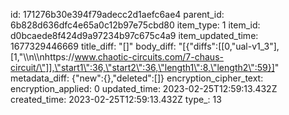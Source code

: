 id: 171276b30e394f79adecc2d1aefc6ae4
parent_id: 6b828d636dfc4e65a0c12b97e75cbd80
item_type: 1
item_id: d0bcaede8f424d9a97234b97c675c4a9
item_updated_time: 1677329446669
title_diff: "[]"
body_diff: "[{\"diffs\":[[0,\"ual-v1_3\"],[1,\"\\\n\\\nhttps://www.chaotic-circuits.com/7-chaus-circuit/\"]],\"start1\":36,\"start2\":36,\"length1\":8,\"length2\":59}]"
metadata_diff: {"new":{},"deleted":[]}
encryption_cipher_text: 
encryption_applied: 0
updated_time: 2023-02-25T12:59:13.432Z
created_time: 2023-02-25T12:59:13.432Z
type_: 13